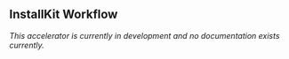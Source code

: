 ## InstallKit Workflow

*This accelerator is currently in development and no documentation exists currently.*
